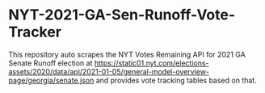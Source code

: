# NYT-2021-GA-Sen-Runoff-Vote-Tracker
This repository auto scrapes the NYT Votes Remaining API for 2021 GA Senate Runoff election at https://static01.nyt.com/elections-assets/2020/data/api/2021-01-05/general-model-overview-page/georgia/senate.json and provides vote tracking tables based on that.
